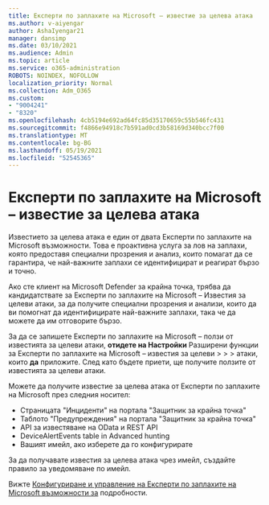 ```yaml
---
title: Експерти по заплахите на Microsoft – известие за целева атака
ms.author: v-aiyengar
author: AshaIyengar21
manager: dansimp
ms.date: 03/10/2021
ms.audience: Admin
ms.topic: article
ms.service: o365-administration
ROBOTS: NOINDEX, NOFOLLOW
localization_priority: Normal
ms.collection: Adm_O365
ms.custom:
- "9004241"
- "8320"
ms.openlocfilehash: 4cb5194e692ad64fc85d35170659c55b546fc431
ms.sourcegitcommit: f4866e94918c7b591ad0cd3b58169d340bcc7f00
ms.translationtype: MT
ms.contentlocale: bg-BG
ms.lasthandoff: 05/19/2021
ms.locfileid: "52545365"
---
```

# <a name="microsoft-threat-experts---targeted-attack-notification"></a>Експерти по заплахите на Microsoft – известие за целева атака

Известието за целева атака е един от двата Експерти по заплахите на Microsoft възможности. Това е проактивна услуга за лов на заплахи, която предоставя специални прозрения и анализ, които помагат да се гарантира, че най-важните заплахи се идентифицират и реагират бързо и точно.

Ако сте клиент на Microsoft Defender за крайна точка, трябва да кандидатствате за Експерти по заплахите на Microsoft – Известия за целеви атаки, за да получите специални прозрения и анализи, които да ви помогнат да идентифицирате най-важните заплахи, така че да можете да им отговорите бързо.

За да се запишете Експерти по заплахите на Microsoft – ползи от известията за целеви атаки, **отидете на Настройки** Разширени функции за Експерти по заплахите на Microsoft – известия за целеви  >    >    >  атаки, които **да** приложите. След като бъдете приети, ще получите ползите от известията за целеви атаки.

Можете да получите известие за целева атака от Експерти по заплахите на Microsoft през следния носител:

- Страницата "Инциденти" на портала "Защитник за крайна точка"
- Таблото "Предупреждения" на портала "Защитник за крайна точка"
- API за известяване на OData и REST API
- DeviceAlertEvents table in Advanced hunting
- Вашият имейл, ако изберете да го конфигурирате

За да получавате известия за целева атака чрез имейл, създайте правило за уведомяване по имейл. 

Вижте [Конфигуриране и управление на Експерти по заплахите на Microsoft възможности за](/windows/security/threat-protection/microsoft-defender-atp/configure-microsoft-threat-experts) подробности.

